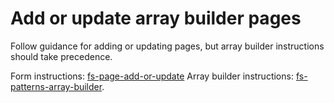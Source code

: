 # Add or update array builder pages

Follow guidance for adding or updating pages, but array builder instructions should take precedence.

Form instructions: [fs-page-add-or-update](fs-page-add-or-update.prompt.md)
Array builder instructions: [fs-patterns-array-builder](fs-patterns-array-builder.prompt.md).